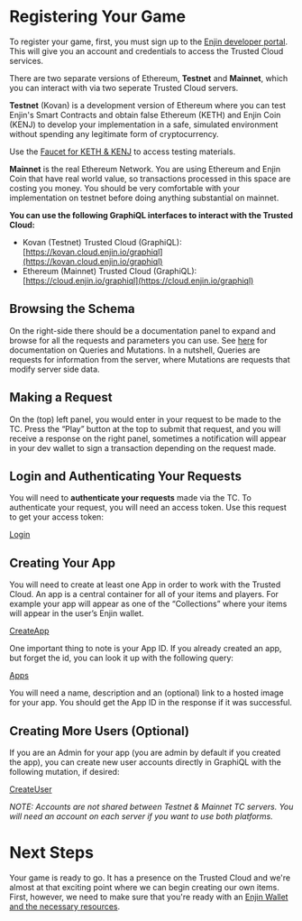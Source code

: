 # Registering Your Game

To register your game, first, you must sign up to the [Enjin developer portal](https://kovan.cloud.enjin.io/signup). This will give you an account and credentials to access the Trusted Cloud services.

There are two separate versions of Ethereum, **Testnet** and **Mainnet**, which you can interact with via two seperate Trusted Cloud servers.

**Testnet** (Kovan) is a development version of Ethereum where you can test Enjin's Smart Contracts and obtain false Ethereum (KETH) and Enjin Coin (KENJ) to develop your implementation in a safe, simulated environment without spending any legitimate form of cryptocurrency.

Use the [Faucet for KETH & KENJ](https://kovan.faucet.enjin.io/) to access testing materials.

**Mainnet** is the real Ethereum Network. You are using Ethereum and Enjin Coin that have real world value, so transactions processed in this space are costing you money. You should be very comfortable with your implementation on testnet before doing anything substantial on mainnet.

**You can use the following GraphiQL interfaces to interact with the Trusted Cloud:**

* Kovan (Testnet) Trusted Cloud (GraphiQL): [https://kovan.cloud.enjin.io/graphiql](https://kovan.cloud.enjin.io/graphiql)
* Ethereum (Mainnet) Trusted Cloud (GraphiQL): [https://cloud.enjin.io/graphiql](https://cloud.enjin.io/graphiql)

## Browsing the Schema
On the right-side there should be a documentation panel to expand and browse for all the requests and parameters you can use. See [here](https://graphql.org/learn/queries/) for documentation on Queries and Mutations. In a nutshell, Queries are requests for information from the server, where Mutations are requests that modify server side data.

## Making a Request
On the (top) left panel, you would enter in your request to be made to the TC. Press the “Play” button at the top to submit that request, and you will receive a response on the right panel, sometimes a notification will appear in your dev wallet to sign a transaction depending on the request made.

## Login and Authenticating Your Requests
You will need to **authenticate your requests** made via the TC. To authenticate your request, you will need an access token. Use this request to get your access token:

[Login](../examples/Login.gql)


## Creating Your App
You will need to create at least one App in order to work with the Trusted Cloud. An app is a central container for all of your items and players. For example your app will appear as one of the “Collections” where your items will appear in the user’s Enjin wallet.

[CreateApp](../examples/CreateApp.gql)


One important thing to note is your App ID. If you already created an app, but forget the id, you can look it up with the following query:

[Apps](../examples/Apps.gql)


You will need a name, description and an (optional) link to a hosted image for your app. You should get the App ID in the response if it was successful.

## Creating More Users (Optional)

  If you are an Admin for your app (you are admin by default if you created the app), you can create new user accounts directly in GraphiQL with the following mutation, if desired:

[CreateUser](../examples/CreateUser.gql)


_NOTE: Accounts are not shared between Testnet & Mainnet TC servers. You will need an account on each server if you want to use both platforms._

# Next Steps

Your game is ready to go. It has a presence on the Trusted Cloud and we're almost at that exciting point where we can begin creating our own items. First, however, we need to make sure that you're ready with an [Enjin Wallet and the necessary resources](wallet-setup.md).
